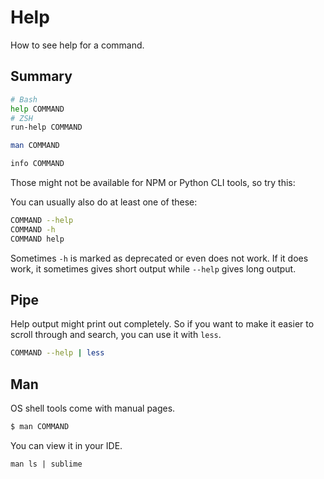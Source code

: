 # Help

How to see help for a command.

## Summary

```sh
# Bash
help COMMAND
# ZSH
run-help COMMAND
```

```sh
man COMMAND
```

```sh
info COMMAND
```

Those might not be available for NPM or Python CLI tools, so try this:

You can usually also do at least one of these:

```sh
COMMAND --help
COMMAND -h
COMMAND help
```

Sometimes `-h` is marked as deprecated or even does not work. If it does work, it sometimes gives short output while `--help` gives long output.

## Pipe

Help output might print out completely. So if you want to make it easier to scroll through and search, you can use it with `less`.

```sh
COMMAND --help | less
```


## Man

OS shell tools come with manual pages.

```sh
$ man COMMAND
```

You can view it in your IDE.

```sg
man ls | sublime
```
